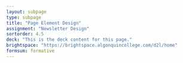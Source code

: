 ```yaml
---
layout: subpage
type: subpage
title: "Page Element Design"
assignment: "Newsletter Design"
sortorder: 4.5
deck: "This is the deck content for this page."
brightspace: "https://brightspace.algonquincollege.com/d2l/home"
formsum: formative
---
```

